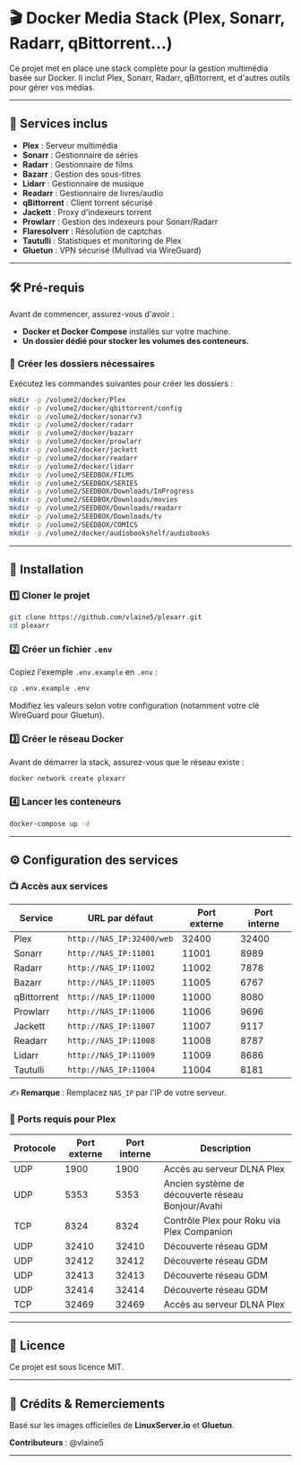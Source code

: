 # 🎬 Docker Media Stack (Plex, Sonarr, Radarr, qBittorrent...)

Ce projet met en place une stack complète pour la gestion multimédia basée sur Docker. Il inclut Plex, Sonarr, Radarr, qBittorrent, et d'autres outils pour gérer vos médias.

---

## 📌 **Services inclus**
- **Plex** : Serveur multimédia
- **Sonarr** : Gestionnaire de séries
- **Radarr** : Gestionnaire de films
- **Bazarr** : Gestion des sous-titres
- **Lidarr** : Gestionnaire de musique
- **Readarr** : Gestionnaire de livres/audio
- **qBittorrent** : Client torrent sécurisé
- **Jackett** : Proxy d'indexeurs torrent
- **Prowlarr** : Gestion des indexeurs pour Sonarr/Radarr
- **Flaresolverr** : Résolution de captchas
- **Tautulli** : Statistiques et monitoring de Plex
- **Gluetun** : VPN sécurisé (Mullvad via WireGuard)

---

## 🛠 **Pré-requis**

Avant de commencer, assurez-vous d'avoir :
- **Docker et Docker Compose** installés sur votre machine.
- **Un dossier dédié pour stocker les volumes des conteneurs.**

### 📂 **Créer les dossiers nécessaires**
Exécutez les commandes suivantes pour créer les dossiers :
```sh
mkdir -p /volume2/docker/Plex
mkdir -p /volume2/docker/qbittorrent/config
mkdir -p /volume2/docker/sonarrv3
mkdir -p /volume2/docker/radarr
mkdir -p /volume2/docker/bazarr
mkdir -p /volume2/docker/prowlarr
mkdir -p /volume2/docker/jackett
mkdir -p /volume2/docker/readarr
mkdir -p /volume2/docker/lidarr
mkdir -p /volume2/SEEDBOX/FILMS
mkdir -p /volume2/SEEDBOX/SERIES
mkdir -p /volume2/SEEDBOX/Downloads/InProgress
mkdir -p /volume2/SEEDBOX/Downloads/movies
mkdir -p /volume2/SEEDBOX/Downloads/readarr
mkdir -p /volume2/SEEDBOX/Downloads/tv
mkdir -p /volume2/SEEDBOX/COMICS
mkdir -p /volume2/docker/audiobookshelf/audiobooks
```

---

## 🚀 **Installation**

### 1️⃣ **Cloner le projet**
```sh
git clone https://github.com/vlaine5/plexarr.git
cd plexarr
```

### 2️⃣ **Créer un fichier `.env`**
Copiez l'exemple `.env.example` en `.env` :
```sh
cp .env.example .env
```
Modifiez les valeurs selon votre configuration (notamment votre clé WireGuard pour Gluetun).

### 3️⃣ **Créer le réseau Docker**
Avant de démarrer la stack, assurez-vous que le réseau existe :
```sh
docker network create plexarr
```

### 4️⃣ **Lancer les conteneurs**
```sh
docker-compose up -d
```

---

## ⚙️ **Configuration des services**

### 📺 **Accès aux services**
| Service       | URL par défaut                  | Port externe | Port interne |
|--------------|--------------------------------|--------------|--------------|
| Plex        | `http://NAS_IP:32400/web`      | 32400        | 32400        |
| Sonarr      | `http://NAS_IP:11001`          | 11001        | 8989         |
| Radarr      | `http://NAS_IP:11002`          | 11002        | 7878         |
| Bazarr      | `http://NAS_IP:11005`          | 11005        | 6767         |
| qBittorrent | `http://NAS_IP:11000`          | 11000        | 8080         |
| Prowlarr    | `http://NAS_IP:11006`          | 11006        | 9696         |
| Jackett     | `http://NAS_IP:11007`          | 11007        | 9117         |
| Readarr     | `http://NAS_IP:11008`          | 11008        | 8787         |
| Lidarr      | `http://NAS_IP:11009`          | 11009        | 8686         |
| Tautulli    | `http://NAS_IP:11004`          | 11004        | 8181         |

✍️ **Remarque** : Remplacez `NAS_IP` par l'IP de votre serveur.

### 📡 **Ports requis pour Plex**
| Protocole | Port externe | Port interne | Description |
|-----------|--------------|--------------|-------------|
| UDP       | 1900        | 1900         | Accès au serveur DLNA Plex |
| UDP       | 5353        | 5353         | Ancien système de découverte réseau Bonjour/Avahi |
| TCP       | 8324        | 8324         | Contrôle Plex pour Roku via Plex Companion |
| UDP       | 32410       | 32410        | Découverte réseau GDM |
| UDP       | 32412       | 32412        | Découverte réseau GDM |
| UDP       | 32413       | 32413        | Découverte réseau GDM |
| UDP       | 32414       | 32414        | Découverte réseau GDM |
| TCP       | 32469       | 32469        | Accès au serveur DLNA Plex |

---

## 📜 **Licence**
Ce projet est sous licence MIT.

---

## 📢 **Crédits & Remerciements**
Basé sur les images officielles de **LinuxServer.io** et **Gluetun**.

**Contributeurs** : @vlaine5

---




